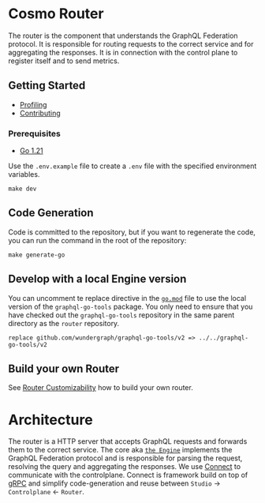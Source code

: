 # Cosmo Router

The router is the component that understands the GraphQL Federation protocol. It is responsible for routing requests to the correct service and for aggregating the responses. It is in connection with the control plane to register itself and to send metrics.

## Getting Started

- [Profiling](./docs/Profiling.md)
- [Contributing](./docs/Configuration.md)

### Prerequisites

- [Go 1.21](https://golang.org/doc/install)

Use the `.env.example` file to create a `.env` file with the specified environment variables.

```shell
make dev
```

## Code Generation

Code is committed to the repository, but if you want to regenerate the code, you can run the command in the root of the repository:

```shell
make generate-go
```

## Develop with a local Engine version

You can uncomment te replace directive in the [`go.mod`](go.mod) file to use the local version of the `graphql-go-tools` package. You only need to ensure that you have checked out the `graphql-go-tools` repository in the same parent directory as the `router` repository.

```
replace github.com/wundergraph/graphql-go-tools/v2 => ../../graphql-go-tools/v2
```

## Build your own Router

See [Router Customizability](https://cosmo-docs.wundergraph.com/router/customizability) how to build your own router.

# Architecture

The router is a HTTP server that accepts GraphQL requests and forwards them to the correct service.
The core aka [`the Engine`](https://github.com/wundergraph/graphql-go-tools) implements the GraphQL Federation protocol and is responsible for parsing the request, resolving the query and aggregating the responses.
We use [Connect](https://connect.build/) to communicate with the controlplane. Connect is framework build on top of [gRPC](https://grpc.io/) and simplify code-generation and reuse between `Studio` -> `Controlplane` <- `Router`.
